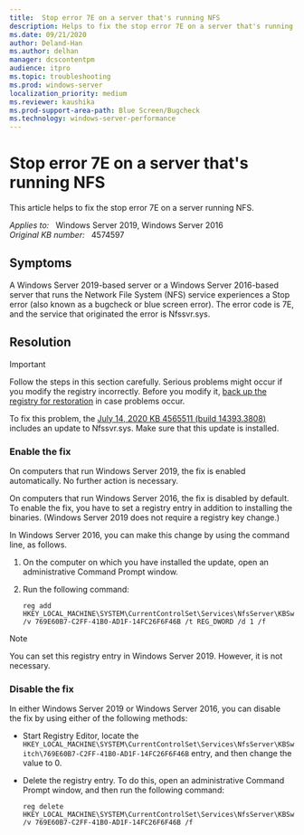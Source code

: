 ```yaml
---
title:  Stop error 7E on a server that's running NFS
description: Helps to fix the stop error 7E on a server that's running NFS.
ms.date: 09/21/2020
author: Deland-Han
ms.author: delhan 
manager: dcscontentpm
audience: itpro
ms.topic: troubleshooting
ms.prod: windows-server
localization_priority: medium
ms.reviewer: kaushika
ms.prod-support-area-path: Blue Screen/Bugcheck
ms.technology: windows-server-performance
---
```

# Stop error 7E on a server that's running NFS

This article helps to fix the stop error 7E on a server running NFS.

_Applies to:_ &nbsp; Windows Server 2019, Windows Server 2016  
_Original KB number:_ &nbsp; 4574597

## Symptoms

A Windows Server 2019-based server or a Windows Server 2016-based server that runs the Network File System (NFS) service experiences a Stop error (also known as a bugcheck or blue screen error). The error code is 7E, and the service that originated the error is Nfssvr.sys.

## Resolution

> [!Important]  
> Follow the steps in this section carefully. Serious problems might occur if you modify the registry incorrectly. Before you modify it, [back up the registry for restoration](https://support.microsoft.com/help/322756) in case problems occur.  

To fix this problem, the [July 14, 2020 KB 4565511 (build 14393.3808)](https://support.microsoft.com/help/4565511/windows-10-update-kb4565511) includes an update to Nfssvr.sys. Make sure that this update is installed.

### Enable the fix

On computers that run Windows Server 2019, the fix is enabled automatically. No further action is necessary.  

On computers that run Windows Server 2016, the fix is disabled by default. To enable the fix, you have to set a registry entry in addition to installing the binaries. (Windows Server 2019 does not require a registry key change.)  

In Windows Server 2016, you can make this change by using the command line, as follows.

1. On the computer on which you have installed the update, open an administrative Command Prompt window.
2. Run the following command:

    ```cosnole
    reg add HKEY_LOCAL_MACHINE\SYSTEM\CurrentControlSet\Services\NfsServer\KBSwitch /v 769E60B7-C2FF-41B0-AD1F-14FC26F6F46B /t REG_DWORD /d 1 /f
    ```

> [!Note]
> You can set this registry entry in Windows Server 2019. However, it is not necessary.

### Disable the fix

In either Windows Server 2019 or Windows Server 2016, you can disable the fix by using either of the following methods:

- Start Registry Editor, locate the `HKEY_LOCAL_MACHINE\SYSTEM\CurrentControlSet\Services\NfsServer\KBSwitch\769E60B7-C2FF-41B0-AD1F-14FC26F6F46B` entry, and then change the value to 0.

- Delete the registry entry. To do this, open an administrative Command Prompt window, and then run the following command:

    ```console
    reg delete HKEY_LOCAL_MACHINE\SYSTEM\CurrentControlSet\Services\NfsServer\KBSwitch /v 769E60B7-C2FF-41B0-AD1F-14FC26F6F46B /f 
    ```
